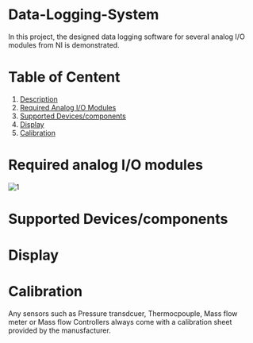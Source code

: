# Data-Logging-System
In this project, the designed data logging software for several analog I/O modules from NI is demonstrated.
# Table of Centent
1. [Description](#1)
2. [Required Analog I/O Modules](#2) 
3. [Supported Devices/components](#3)
4. [Display](#4)
5. [Calibration](#5)
<a name="1"></a>


<a name="2"></a>
# Required analog I/O modules
![1](https://user-images.githubusercontent.com/108043716/177007909-15c4b88c-8eb6-4821-aa9d-c43253291346.png)

<a name="3"></a>
# Supported Devices/components

<a name="4"></a>
# Display

<a name="5"></a>
# Calibration
Any sensors such as Pressure transdcuer, Thermocpouple, Mass flow meter or Mass flow Controllers always come with a calibration sheet provided by the manusfacturer. 
